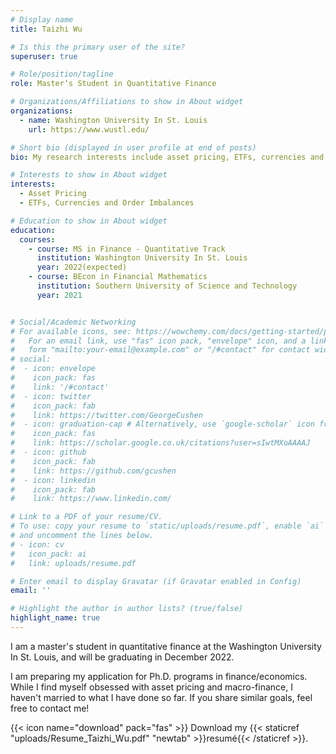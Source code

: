 ```yaml
---
# Display name
title: Taizhi Wu

# Is this the primary user of the site?
superuser: true

# Role/position/tagline
role: Master‘s Student in Quantitative Finance

# Organizations/Affiliations to show in About widget
organizations:
  - name: Washington University In St. Louis
    url: https://www.wustl.edu/

# Short bio (displayed in user profile at end of posts)
bio: My research interests include asset pricing, ETFs, currencies and order imbalances.

# Interests to show in About widget
interests:
  - Asset Pricing
  - ETFs, Currencies and Order Imbalances

# Education to show in About widget
education:
  courses:
    - course: MS in Finance - Quantitative Track
      institution: Washington University In St. Louis
      year: 2022(expected)
    - course: BEcon in Financial Mathematics
      institution: Southern University of Science and Technology
      year: 2021


# Social/Academic Networking
# For available icons, see: https://wowchemy.com/docs/getting-started/page-builder/#icons
#   For an email link, use "fas" icon pack, "envelope" icon, and a link in the
#   form "mailto:your-email@example.com" or "/#contact" for contact widget.
# social:
#  - icon: envelope
#    icon_pack: fas
#    link: '/#contact'
#  - icon: twitter
#    icon_pack: fab
#    link: https://twitter.com/GeorgeCushen
#  - icon: graduation-cap # Alternatively, use `google-scholar` icon from `ai` icon pack
#    icon_pack: fas
#    link: https://scholar.google.co.uk/citations?user=sIwtMXoAAAAJ
#  - icon: github
#    icon_pack: fab
#    link: https://github.com/gcushen
#  - icon: linkedin
#    icon_pack: fab
#    link: https://www.linkedin.com/

# Link to a PDF of your resume/CV.
# To use: copy your resume to `static/uploads/resume.pdf`, enable `ai` icons in `params.toml`,
# and uncomment the lines below.
# - icon: cv
#   icon_pack: ai
#   link: uploads/resume.pdf

# Enter email to display Gravatar (if Gravatar enabled in Config)
email: ''

# Highlight the author in author lists? (true/false)
highlight_name: true
---
```


I am a master's student in quantitative finance at the Washington University In St. Louis, and will be graduating in December 2022. 

I am preparing my application for Ph.D. programs in finance/economics. While I find myself obsessed with asset pricing and macro-finance, I haven't married to what I have done so far. If you share similar goals, feel free to contact me!


{{< icon name="download" pack="fas" >}} Download my {{< staticref "uploads/Resume_Taizhi_Wu.pdf" "newtab" >}}resumé{{< /staticref >}}.
